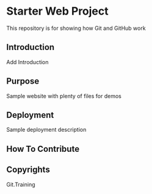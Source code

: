 # Starter Web Project

This repository is for showing how Git and GitHub work

## Introduction

Add Introduction 

## Purpose

Sample website with plenty of files for demos

## Deployment

Sample deployment description

## How To Contribute

## Copyrights

Git.Training